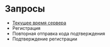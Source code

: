 # Запросы

* [Текущее время сервера](doc/time.md)
* Регистрация
* Повторная отправка кода подтверждения
* Подтверждение регистрации
